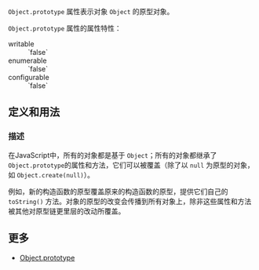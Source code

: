 `Object.prototype` 属性表示对象 `Object` 的原型对象。

`Object.prototype` 属性的属性特性：

<dl class="dl-horizontal">

<dt>writable</dt>

<dd>`false`</dd>

<dt>enumerable</dt>

<dd>`false`</dd>

<dt>configurable</dt>

<dd>`false`</dd>

</dl>

## 定义和用法

### 描述

在JavaScript中，所有的对象都是基于 `Object`；所有的对象都继承了 `Object.prototype`的属性和方法，它们可以被覆盖（除了以 `null` 为原型的对象，如 `Object.create(null)`）。

例如，新的构造函数的原型覆盖原来的构造函数的原型，提供它们自己的 `toString()` 方法。对象的原型的改变会传播到所有对象上，除非这些属性和方法被其他对原型链更里层的改动所覆盖。

## 更多

*   [Object.prototype](https://developer.mozilla.org/zh-CN/docs/Web/JavaScript/Reference/Global_Objects/Object/prototype)